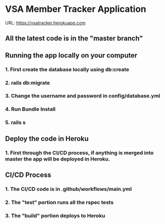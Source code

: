# VSA Member Tracker Application

URL: https://vsatracker.herokuapp.com


## All the latest code is in the "master branch"

## Running the app locally on your computer
### 1. First create the database locally using db:create
### 2. rails db:migrate 
### 3. Change the username and password in config/database.yml
### 4. Run Bundle Install
### 5. rails s

## Deploy the code in Heroku
### 1. First through the CI/CD process, if anything is merged into master the app will be deployed in Heroku. 

## CI/CD Process
### 1. The CI/CD code is in .github/workflows/main.yml
### 2. The "test" portion runs all the rspec tests
### 3. The "build" portion deploys to Heroku

